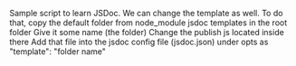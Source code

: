 Sample script to learn JSDoc.
We can change the template as well.
To do that, copy the default folder from node_module jsdoc templates in the root folder
Give it some name (the folder)
Change the publish js located inside there
Add that file into the jsdoc config file (jsdoc.json) under opts as "template": "folder name"
